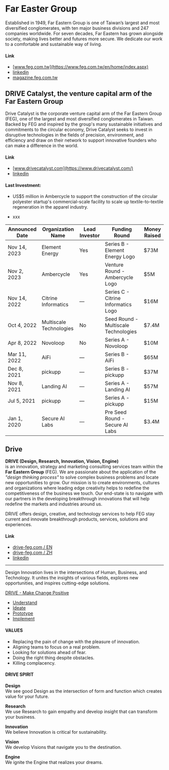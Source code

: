 # Far Easter Group

Established in 1949, Far Eastern Group is one of Taiwan’s largest and most diversified conglomerates, with ten major business divisions and 247 companies worldwide. For seven decades, Far Eastern has grown alongside society, making lives better and futures more secure. We dedicate our work to a comfortable and sustainable way of living.

#### Link

- [www.feg.com.tw](https://www.feg.com.tw/en/home/index.aspx)
- [linkedin](https://tw.linkedin.com/company/far-eastern-group)
- [magazine.feg.com.tw](https://magazine.feg.com.tw/magazine/tw/index.aspx)

## DRIVE Catalyst, the venture capital arm of the Far Eastern Group

Drive Catalyst is the corporate venture capital arm of the Far Eastern Group (FEG), one of the largest and most diversified conglomerates in Taiwan. Backed by FEG and inspired by the group's many sustainable initiatives and commitments to the circular economy, Drive Catalyst seeks to invest in disruptive technologies in the fields of precision, environment, and efficiency and draw on their network to support innovative founders who can make a difference in the world.

#### Link
- [www.drivecatalyst.com](https://www.drivecatalyst.com/)
- [linkedin](https://www.linkedin.com/company/drivecatalyst/)

#### Last Investment:

- US$5 million in Ambercycle to support the construction of the circular polyester startup's commercial-scale facility to scale up textile-to-textile regeneration in the apparel industry.

- xxx


| Announced Date | Organization Name       | Lead Investor | Funding Round      | Money Raised |
|-|-|-|-|-|
| Nov 14, 2023| Element Energy | Yes | Series B - Element Energy Logo | $73M|
| Nov 2, 2023| Ambercycle | Yes | Venture Round - Ambercycle Logo| $5M|
| Nov 14, 2022| Citrine Informatics | — | Series C - Citrine Informatics Logo| $16M|  
| Oct 4, 2022| Multiscale Technologies | No | Seed Round - Multiscale Technologies| $7.4M|
| Apr 8, 2022| Novoloop | No | Series A - Novoloop| $10M|
| Mar 11, 2022| AiFi | — | Series B - AiFi| $65M|
| Dec 8, 2021| pickupp | — | Series B - pickupp| $37M|
| Nov 8, 2021| Landing AI | — | Series A - Landing AI| $57M|
| Jul 5, 2021| pickupp | — | Series A - pickupp| $15M| 
| Jan 1, 2020| Secure AI Labs | — | Pre Seed Round - Secure AI Labs| $3.4M|






## Drive 

**DRIVE (Design, Research, Innovation, Vision, Engine)**
<br>is an innovation, strategy and marketing consulting services team within the **Far Eastern Group** (FEG). We are passionate about the application of the _"design thinking process"_ to solve complex business problems and locate new opportunities to grow. Our mission is to create environments, cultures and organizations where leading edge creativity helps to redefine the competitiveness of the business we touch. Our end-state is to navigate with our partners in the developing breakthrough innovations that will help redefine the markets and industries around us.

DRIVE offers design, creative, and technology services to help FEG stay current and innovate breakthrough products, services, solutions and experiences.

#### Link
- [drive-feg.com / EN ](https://www.drive-feg.com/en/)
- [drive-feg.com / ZH ](https://www.drive-feg.com/zh/)
- [linkedin](https://www.linkedin.com/company/fegdrive/)

---
Design Innovation lives in the intersections of Human, Business, and Technology. It unites the insights of various fields, explores new opportunities, and inspires cutting-edge solutions.

[DRIVE - Make Change Positive](https://www.youtube.com/watch?v=yjfDnWMYh-g)

* [Understand](https://www.youtube.com/watch?v=EOZHcaz3Mbg)
* [Ideate](https://www.youtube.com/watch?v=2jA9WMPSpFo)
* [Prototype](https://www.youtube.com/watch?v=l__uz1B2Pl8)
* [Implement](https://www.youtube.com/watch?v=9Sl-QPFVZ00)



#### VALUES

* Replacing the pain of change with the pleasure of innovation.
* Aligning teams to focus on a real problem.
* Looking for solutions ahead of fear.
* Doing the right thing despite obstacles.
* Killing complacency.

#### DRIVE SPIRIT

**Design**
<br>We see good Design as the intersection of form and function which creates value for your future.

**Research**
<br>We use Research to gain empathy and develop insight that can transform your business.

**Innovation**
<br>We believe Innovation is critical for sustainability.

**Vision**
<br>We develop Visions that navigate you to the destination.

**Engine**
<br>We ignite the Engine that realizes your dreams.




